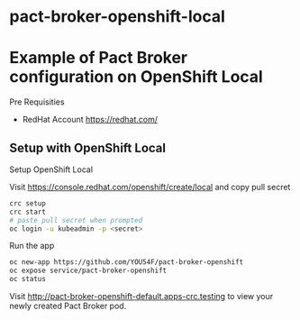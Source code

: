 # pact-broker-openshift-local


# Example of Pact Broker configuration on OpenShift Local

Pre Requisities

- RedHat Account https://redhat.com/

## Setup with OpenShift Local

Setup OpenShift Local

Visit https://console.redhat.com/openshift/create/local and copy pull secret

```sh
crc setup
crc start
# paste pull secret when prompted
oc login -u kubeadmin -p <secret>
```

Run the app

```sh
oc new-app https://github.com/YOU54F/pact-broker-openshift
oc expose service/pact-broker-openshift
oc status
```

Visit http://pact-broker-openshift-default.apps-crc.testing to view your newly created Pact Broker pod.